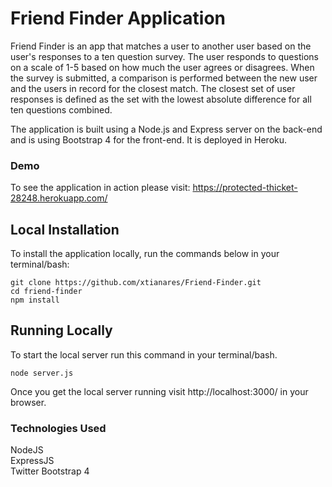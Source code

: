 # Friend Finder Application
Friend Finder is an app that matches a user to another user based on the user's responses to a ten question survey. The user responds to questions on a scale of 1-5 based on how much the user agrees or disagrees. When the survey is submitted, a comparison is performed between the new user and the users in record for the closest match. The closest set of user responses is defined as the set with the lowest absolute difference for all ten questions combined.

The application is built using a Node.js and Express server on the back-end and is using Bootstrap 4 for the front-end. It is deployed in Heroku.

### Demo
To see the application in action please visit: https://protected-thicket-28248.herokuapp.com/

## Local Installation

To install the application locally, run the commands below in your terminal/bash:

```
git clone https://github.com/xtianares/Friend-Finder.git
cd friend-finder
npm install
```

## Running Locally
To start the local server run this command in your terminal/bash.

```
node server.js
```

Once you get the local server running visit http://localhost:3000/ in your browser.

### Technologies Used
NodeJS\
ExpressJS\
Twitter Bootstrap 4
